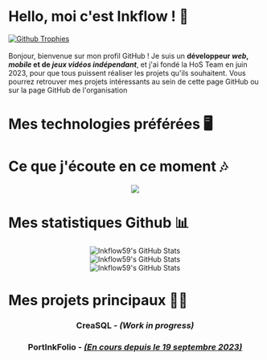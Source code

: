# Hello, moi c'est Inkflow ! 👋
[![Github Trophies](https://github-profile-trophy.vercel.app/?username=Inkflow59)](https://github.com/ryo-ma/github-profile-trophy)<br>
<br>
Bonjour, bienvenue sur mon profil GitHub ! Je suis un **développeur *web*, *mobile* et de *jeux vidéos indépendant***, et j'ai fondé la HoS Team en juin 2023, pour que tous puissent réaliser les projets qu'ils souhaitent. Vous pourrez retrouver mes projets intéressants au sein de cette page GitHub ou sur la page GitHub de l'organisation

# Mes technologies préférées 🖥️

# Ce que j'écoute en ce moment 🎶
<div align="center">
  <a href="https://open.spotify.com/user/11127395499"><img src="https://spotify-recently-played-readme.vercel.app/api?user=11127395499&unique=true"/></a>
</div>

# Mes statistiques Github 📊
<div align="center">
<img src="https://github-readme-stats.vercel.app/api?username=Inkflow59&theme=chartreuse-dark&show_icons=true&hide_border=true&count_private=true" alt="Inkflow59's GitHub Stats" /><br>
<img src="https://github-readme-stats.vercel.app/api/top-langs/?username=Inkflow59&theme=chartreuse-dark&show_icons=true&hide_border=true&layout=compact" alt="Inkflow59's GitHub Stats" /><br>
<img src="https://github-readme-streak-stats.herokuapp.com/?user=Inkflow59&theme=chartreuse-dark&hide_border=true" alt="Inkflow59's GitHub Stats" />
</div>

# Mes projets principaux 👨‍💻
<div align="center">
<h3><strong>CreaSQL</strong> - <em>(Work in progress)</em></h3>
<h3><strong>PortInkFolio</strong> - <em><a href="https://github.com/Inkflow59/PortInkFolio">(En cours depuis le 19 septembre 2023)</a></em></h3>
